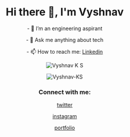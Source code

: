 <h1 align = "center"> Hi there 👋, I'm Vyshnav </h1>
<div align = "center">
  <p>- 🔭 I’m an engineering aspirant </p>
  <p>- 💬 Ask me anything about tech </p>
  <p>- 📫 How to reach me: <a href="https://www.linkedin.com/in/vyshnav-ks/"> Linkedin </a> </p>
</div>

<!--- ⚡ Fun fact: -->
<p align = "center">
<img src="https://github-readme-stats.vercel.app/api?username=Vyshnav-KS&&count_private=true&show_icons=true&title_color=ffffff&icon_color=19fc42&text_color=05f8fc&bg_color=1c1b1b" alt= "Vyshnav K S">
  </p>
  
<!--   <p align="center"><img src="https://github-readme-stats.vercel.app/api/top-langs/?username=Vyshnav-KS&langs_count=10&theme=tokyonight&layout=compact" alt="Vyshnav-KS :: Top Langs" /></p> -->

<p align = "center"><img src="https://github-readme-streak-stats.herokuapp.com/?user=Vyshnav-KS&background=1c1b1b&ring=19fc42&currStreakNum=19fc42&currStreakLabel=19fc42&fire=19fc42&sideNums=05f8fc&currStreakLabel=19fc42&sideLabels=05f8fc&dates=ffffff" alt ="Vyshnav-KS"></p>

<h3 align = "center">Connect with me:</h2>

<p align = "center"> 
  <a href="https://twitter.com/VyshnavKS2"> twitter </a>
</p> 
<p align = "center"> 
  <a href="https://www.instagram.com/____vyshnav_/"> instagram </a>
</p> 
<p align = "center"> 
  <a href="https://vyshnav.codes"> portfolio </a>
</p> 


                          
<!-- <img src="https://github-profile-summary-cards.vercel.app/api/cards/profile-details?username=Vyshnav-KS&theme=nord_bright"> -->



